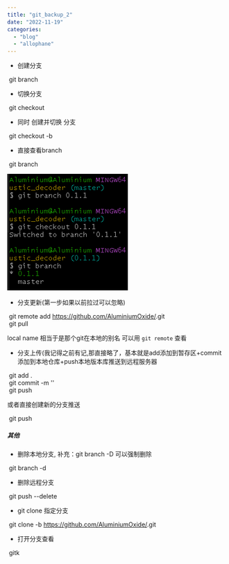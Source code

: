 ```yaml
---
title: "git_backup_2"
date: "2022-11-19"
categories: 
  - "blog"
  - "allophane"
---
```


- 创建分支

 git branch <new branch name>

- 切换分支

 git checkout <new branch name>

- 同时 创建并切换 分支

 git checkout -b <new branch name>

- 直接查看branch

 git branch

![](images/image.png)

- 分支更新(第一步如果以前拉过可以忽略)

 git remote add <alias> https://github.com/AluminiumOxide/<repository>.git  
 git pull <alias> <branch name>

local name 相当于是那个git在本地的别名 可以用 `git remote` 查看

- 分支上传(我记得之前有记,那直接略了，基本就是add添加到暂存区+commit添加到本地仓库+push本地版本库推送到远程服务器

 git add .  
 git commit -m '<new describe>'   
 git push <alias> <branch name> 

或者直接创建新的分支推送

 git push <alias> <new branch name> 

##### 其他

- 删除本地分支, 补充：git branch -D 可以强制删除

 git branch -d <branch name> 

- 删除远程分支

 git push <alias> --delete <remote branch name>

- git clone 指定分支

 git clone -b <branch name>  https://github.com/AluminiumOxide/<repository>.git

- 打开分支查看

 gitk
